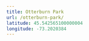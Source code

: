 ```yaml
---
title: Otterburn Park
url: /otterburn-park/
latitude: 45.542565100000004
longitude: -73.2020384
---
```

